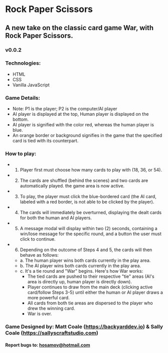 # Rock Paper Scissors
## A new take on the classic card game War, with Rock Paper Scissors.
### v0.0.2

### Technologies:
- HTML
- CSS
- Vanilla JavaScript

### Game Details:
- Note: P1 is the player; P2 is the computer/AI player
- AI player is displayed at the top, Human player is displayed on the bottom.
- AI player is signified with the color red, whereas the human player is blue.
- An orange border or background signifies in the game that the specified card is tied with its counterpart.

### How to play:
- 1. Player first must choose how many cards to play with (18, 36, or 54).
- 2. The cards are shuffled (behind the scenes) and two cards are automatically played. the game area is now active.
- 3. To play, the player must click the blue-bordered card (the AI card, labeled with a red border, is not able to be clicked by the player).
- 4. The cards will immediately be overturned, displaying the dealt cards for both the human and AI players.
- 5. A message modal will display within two (2) seconds, containing a win/lose message for the specific round, and a button the user must click to continue.
- 6. Depending on the outcome of Steps 4 and 5, the cards will then behave as follows:
  - a. The human player wins both cards currently in the play area.
  - b. The AI player wins both cards currently in the play area.
  - c. It's a tie round and "War" begins. Here's how War works:
    - The tied cards are pushed to their respective "tie" areas (AI's area is directly up, human player is directly down).
    - Player continues to draw from the main deck (clicking active card/follow Steps 3-5) until either the human or AI player draws a more powerful card.
    - All cards from both tie areas are dispersed to the player who drew the winning card.
    - War is over.

### Game Designed by: Matt Coale (https://backyarddev.io) & Sally Coale (https://sallyscraftstudio.com)
#### Report bugs to: hosamov@hotmail.com
